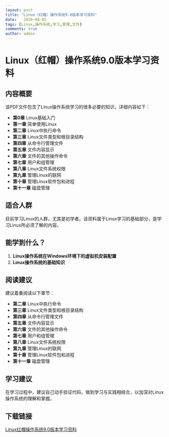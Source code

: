 ```yaml
---
layout: post
title: "Linux（红帽）操作系统9.0版本学习资料"
date:   2020-08-05
tags: [Linux,操作系统,学习,管理,文件]
comments: true
author: admin
---
```

# Linux（红帽）操作系统9.0版本学习资料

## 内容概要

该PDF文件包含了Linux操作系统学习的很多必要的知识，详细内容如下：

- **第0章** Linux基础入门
- **第一章** 简单使用Linux
- **第二章** Linux中执行命令
- **第三章** Linux文件类型和根目录结构
- **第四章** 从命令行管理文件
- **第五章** 文件内容显示
- **第六章** 文件的其他操作命令
- **第七章** 用户和组管理
- **第八章** Linux文件系统权限
- **第九章** 管理Linux的联网
- **第十章** 管理Linux软件包和进程
- **第十一章** 磁盘管理

## 适合人群

目前学习Linux的人群，尤其是初学者。该资料属于Linux学习的基础部分，是学习Linux所必须了解的内容。

## 能学到什么？

1. **Linux操作系统在Windows环境下的虚拟机安装配置**
2. **Linux操作系统的基础知识**

## 阅读建议

建议着重阅读以下章节：

- **第二章** Linux中执行命令
- **第三章** Linux文件类型和根目录结构
- **第四章** 从命令行管理文件
- **第五章** 文件内容显示
- **第六章** 文件的其他操作命令
- **第七章** 用户和组管理
- **第八章** Linux文件系统权限
- **第九章** 管理Linux的联网
- **第十章** 管理Linux软件包和进程
- **第十一章** 磁盘管理

## 学习建议

在学习过程中，建议自己动手验证代码，做到学习与实践相结合，以加深对Linux操作系统的理解和掌握。

## 下载链接

[Linux红帽操作系统9.0版本学习资料](https://pan.quark.cn/s/b3da82c9e824)